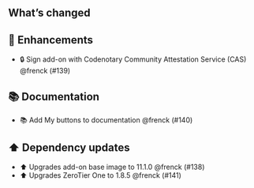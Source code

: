 ## What’s changed

## 🚀 Enhancements

- 🔒 Sign add-on with Codenotary Community Attestation Service (CAS) @frenck (#139)

## 📚 Documentation

- 📚 Add My buttons to documentation @frenck (#140)

## ⬆️ Dependency updates

- ⬆️ Upgrades add-on base image to 11.1.0 @frenck (#138)
- ⬆️ Upgrades ZeroTier One to 1.8.5 @frenck (#141)
